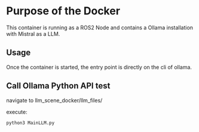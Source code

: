 # Purpose of the Docker

This container is running as a ROS2 Node and contains a Ollama installation with Mistral as a LLM.


## Usage

Once the container is started, the entry point is directly on the cli of ollama.

## Call Ollama Python API test

navigate to llm_scene_docker/llm_files/

execute: 

```python3   
python3 MainLLM.py



